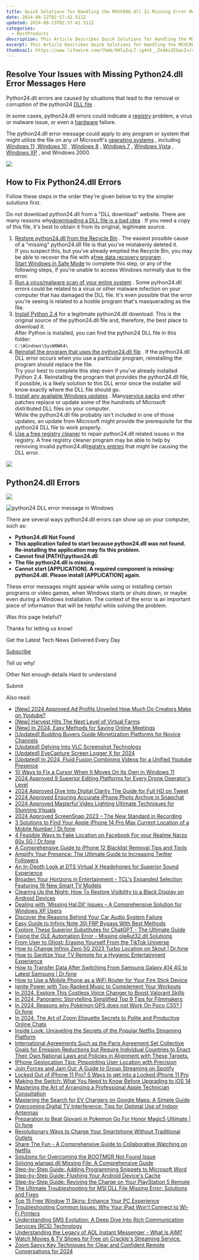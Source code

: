 ```yaml
---
title: Quick Solutions for Handling the MSVCR80.dll Is Missing Error Message
date: 2024-08-12T02:57:42.511Z
updated: 2024-08-13T02:57:42.511Z
categories:
  - BestProducts
description: This Article Describes Quick Solutions for Handling the MSVCR80.dll Is Missing Error Message
excerpt: This Article Describes Quick Solutions for Handling the MSVCR80.dll Is Missing Error Message
thumbnail: https://www.lifewire.com/thmb/9HluIuL7-ig4n5__Zn4As2ESwcI=/400x300/filters:no_upscale():max_bytes(150000):strip_icc():format(webp)/msvcr71-dll-error-5950ff0b5f9b58f0fc447fe6.png
---
```


## Resolve Your Issues with Missing Python24.dll Error Messages Here
 Python24.dll errors are caused by situations that lead to the removal or corruption of the python24 [DLL file](https://www.lifewire.com/what-is-a-dll-file-2625852) .

 In some cases, python24.dll errors could indicate a [registry](https://www.lifewire.com/windows-registry-2625992) problem, a virus or malware issue, or even a [hardware](https://www.lifewire.com/computer-hardware-2625895) failure.

 The python24.dll error message could apply to any program or system that might utilize the file on any of Microsoft's [operating systems](https://www.lifewire.com/operating-systems-2625912) , including ​[Windows 11](https://www.lifewire.com/windows-11-5188930) ,[Windows 10](https://www.lifewire.com/windows-10-2626217) , [Windows 8](https://www.lifewire.com/windows-8-2626235) , [Windows 7](https://www.lifewire.com/windows-7-2626265) , [Windows Vista](https://www.lifewire.com/windows-vista-2626311) , [Windows XP](https://www.lifewire.com/windows-xp-2626354) , and Windows 2000.

<!-- affiliate ads begin -->
<a href="https://store.iobit.com/order/checkout.php?PRODS=1468905&QTY=1&AFFILIATE=108875&CART=1"><img src="https://secure.avangate.com/images/merchant/184260348236f9554fe9375772ff966e/ascscan_728x90.png" border="0"></a>
<!-- affiliate ads end -->
## How to Fix Python24.dll Errors

 Follow these steps in the order they're given below to try the simpler solutions first.  

 Do not download python24.dll from a "DLL download" website. There are many reasons why[downloading a DLL file is a bad idea](https://www.lifewire.com/important-reasons-not-to-download-dll-files-2624455) . If you need a copy of this file, it's best to obtain it from its original, legitimate source.

1. [Restore python24.dll from the Recycle Bin](https://www.lifewire.com/how-to-restore-deleted-files-from-the-recycle-bin-2624515) . The easiest possible cause of a "missing" python24.dll file is that you've mistakenly deleted it.  
 If you suspect this, but you've already emptied the Recycle Bin, you may be able to recover the file with a[free data recovery program](https://www.lifewire.com/free-data-recovery-software-tools-2622893) .  
[Start Windows in Safe Mode](https://www.lifewire.com/how-do-i-start-windows-in-safe-mode-2624480) to complete this step, or any of the following steps, if you're unable to access Windows normally due to the error.
2. [Run a virus/malware scan of your entire system](https://www.lifewire.com/properly-scan-your-computer-for-viruses-and-other-malware-2624526) . Some python24.dll errors could be related to a virus or other malware infection on your computer that has damaged the DLL file. It's even possible that the error you're seeing is related to a hostile program that's masquerading as the file.
3. [Install Python 2.4](https://www.python.org/download/releases/2.4/) for a legitimate python24.dll download. This is the original source of the python24.dll file and, therefore, the best place to download it.  
 After Python is installed, you can find the python24 DLL file in this folder:  
 `C:\Windows\SysWOW64\`
4. [Reinstall the program that uses the python24.dll file](https://www.lifewire.com/what-is-the-proper-way-to-reinstall-a-software-program-2624478) . If the python24.dll DLL error occurs when you use a particular program, reinstalling the program should replace the file.  
 Try your best to complete this step even if you've already installed Python 2.4\. Reinstalling the program that provides the python24.dll file, if possible, is a likely solution to this DLL error since the installer will know exactly where the DLL file should go.
5. [Install any available Windows updates](https://www.lifewire.com/how-to-check-for-install-windows-updates-2624596) . Many[service packs](https://www.lifewire.com/what-is-a-service-pack-2626010) and other patches replace or update some of the hundreds of Microsoft distributed DLL files on your computer.  
 While the python24.dll file probably isn't included in one of those updates, an update from Microsoft might provide the prerequisite for the python24 DLL file to work properly.
6. [Use a free registry cleaner](https://www.lifewire.com/free-registry-cleaners-2626176) to repair python24.dll related issues in the registry. A free registry cleaner program may be able to help by removing invalid python24.dll[registry entries](https://www.lifewire.com/what-is-a-registry-key-2625999) that might be causing the DLL error.

<!-- affiliate ads begin -->
<a href="https://shop.systoolsgroup.com/affiliate.php?ACCOUNT=SYSTOOBY&AFFILIATE=108875&PATH=https%3A%2F%2Fwww.systoolsgroup.com%3FAFFILIATE%3D108875%26RESOURCE%3DSysTools%2BOST%2BRecovery"><img src="https://www.systoolsgroup.com/box/ost-recovery.png" border="0"></a>
<!-- affiliate ads end -->
## Python24.dll Errors

<!-- affiliate ads begin -->
<a href="https://shop.systoolsgroup.com/affiliate.php?ACCOUNT=SYSTOOBY&AFFILIATE=108875&PATH=https%3A%2F%2Fwww.systoolsgroup.com%3FAFFILIATE%3D108875%26RESOURCE%3D%2BSysTools%2BOutlook%2BRecovery"><img src="https://www.systoolsgroup.com/box/outlook-recovery.png" border="0"></a>
<!-- affiliate ads end -->
![python24 DLL error message in Windows](https://www.lifewire.com/thmb/OvFy1XUAuSmEz2F3FkECZS3IrGk=/1500x0/filters:no_upscale():max_bytes(150000):strip_icc():format(webp)/python24-dll-error-message-5aafd2ffa9d4f90037de1bf6.png)

 There are several ways python24.dll errors can show up on your computer, such as:

* **Python24.dll Not Found**
* **This application failed to start because python24.dll was not found. Re-installing the application may fix this problem.**
* **Cannot find \[PATH\]\\python24.dll**
* **The file python24.dll is missing.**
* **Cannot start \[APPLICATION\]. A required component is missing: python24.dll. Please install \[APPLICATION\] again.**

 These error messages might appear while using or installing certain programs or video games, when Windows starts or shuts down, or maybe even during a Windows installation. The context of the error is an important piece of information that will be helpful while solving the problem.

Was this page helpful?

Thanks for letting us know!

 Get the Latest Tech News Delivered Every Day

[Subscribe](https://www.lifewire.com/#)

Tell us why!

 Other  Not enough details  Hard to understand

 Submit

<ins class="adsbygoogle"
     style="display:block"
     data-ad-format="autorelaxed"
     data-ad-client="ca-pub-7571918770474297"
     data-ad-slot="1223367746"></ins>



<ins class="adsbygoogle"
     style="display:block"
     data-ad-client="ca-pub-7571918770474297"
     data-ad-slot="8358498916"
     data-ad-format="auto"
     data-full-width-responsive="true"></ins>

<span class="atpl-alsoreadstyle">Also read:</span>
<div><ul>
<li><a href="https://youtube-data.techidaily.com/024-approved-ad-profits-unveiled-how-much-do-creators-make-on-youtube/"><u>[New] 2024 Approved  Ad Profits Unveiled  How Much Do Creators Make on Youtube?</u></a></li>
<li><a href="https://video-screen-grab.techidaily.com/new-harvest-hits-the-next-level-of-virtual-farms/"><u>[New] Harvest Hits  The Next Level of Virtual Farms</u></a></li>
<li><a href="https://screen-video-capture.techidaily.com/new-in-2024-easy-methods-for-saving-online-meetings/"><u>[New] In 2024, Easy Methods for Saving Online Meetings</u></a></li>
<li><a href="https://youtube-video-recordings.techidaily.com/updated-budding-buyers-guide-monetization-platforms-for-novice-channels/"><u>[Updated] Budding Buyers Guide  Monetization Platforms for Novice Channels</u></a></li>
<li><a href="https://desktop-recording.techidaily.com/updated-delving-into-vlc-screenshot-technology/"><u>[Updated] Delving Into VLC Screenshot Technology</u></a></li>
<li><a href="https://remote-screen-capture.techidaily.com/updated-eyecapture-screen-logger-x-for-2024/"><u>[Updated] EyeCapture Screen Logger X for 2024</u></a></li>
<li><a href="https://youtube-sure.techidaily.com/ed-in-2024-fluid-fusion-combining-videos-for-a-unified-youtube-presence/"><u>[Updated] In 2024, Fluid Fusion  Combining Videos for a Unified Youtube Presence</u></a></li>
<li><a href="https://win11-tips.techidaily.com/10-ways-to-fix-a-cursor-when-it-moves-on-its-own-in-windows-11/"><u>10 Ways to Fix a Cursor When It Moves On Its Own in Windows 11</u></a></li>
<li><a href="https://extra-tips.techidaily.com/2024-approved-9-superior-editing-platforms-for-every-drone-operators-level/"><u>2024 Approved  9 Superior Editing Platforms for Every Drone Operator's Level</u></a></li>
<li><a href="https://twitter-clips.techidaily.com/2024-approved-dive-into-digital-clarity-the-guide-for-full-hd-on-tweet/"><u>2024 Approved  Dive Into Digital Clarity  The Guide for Full HD on Tweet</u></a></li>
<li><a href="https://snapchat-videos.techidaily.com/2024-approved-ensuring-accurate-iphone-photo-archive-in-snapchat/"><u>2024 Approved  Ensuring Accurate iPhone Photo Archive in Snapchat</u></a></li>
<li><a href="https://extra-guidance.techidaily.com/2024-approved-masterful-video-lighting-ultimate-techniques-for-stunning-visuals/"><u>2024 Approved  Masterful Video Lighting  Ultimate Techniques for Stunning Visuals</u></a></li>
<li><a href="https://screen-sharing-recording.techidaily.com/2024-approved-screensnap-2023-the-new-standard-in-recording/"><u>2024 Approved  ScreenSnap 2023 – The New Standard in Recording</u></a></li>
<li><a href="https://ios-location-track.techidaily.com/3-solutions-to-find-your-apple-iphone-14-pro-max-current-location-of-a-mobile-number-drfone-by-drfone-virtual-ios/"><u>3 Solutions to Find Your Apple iPhone 14 Pro Max Current Location of a Mobile Number | Dr.fone</u></a></li>
<li><a href="https://location-social.techidaily.com/4-feasible-ways-to-fake-location-on-facebook-for-your-realme-narzo-60x-5g-drfone-by-drfone-virtual-android/"><u>4 Feasible Ways to Fake Location on Facebook For your Realme Narzo 60x 5G | Dr.fone</u></a></li>
<li><a href="https://ios-unlock.techidaily.com/a-comprehensive-guide-to-iphone-12-blacklist-removal-tips-and-tools-by-drfone-ios/"><u>A Comprehensive Guide to iPhone 12 Blacklist Removal Tips and Tools</u></a></li>
<li><a href="https://technical-tips.techidaily.com/amplify-your-presence-the-ultimate-guide-to-increasing-twitter-followers/"><u>Amplify Your Presence: The Ultimate Guide to Increasing Twitter Followers</u></a></li>
<li><a href="https://technical-tips.techidaily.com/an-in-depth-look-at-dts-virtual-x-headphones-for-superior-sound-experience/"><u>An In-Depth Look at DTS Virtual X Headphones for Superior Sound Experience</u></a></li>
<li><a href="https://technical-tips.techidaily.com/broaden-your-horizons-in-entertainment-tcls-expanded-selection-featuring-19-new-smart-tv-models/"><u>Broaden Your Horizons in Entertainment - TCL's Expanded Selection Featuring 19 New Smart TV Models</u></a></li>
<li><a href="https://technical-tips.techidaily.com/clearing-up-the-night-how-to-restore-visibility-to-a-black-display-on-android-devices/"><u>Clearing Up the Night: How To Restore Visibility to a Black Display on Android Devices</u></a></li>
<li><a href="https://technical-tips.techidaily.com/dealing-with-missing-haldll-issues-a-comprehensive-solution-for-windows-xp-users/"><u>Dealing with 'Missing Hal.Dll' Issues – A Comprehensive Solution for Windows XP Users</u></a></li>
<li><a href="https://technical-tips.techidaily.com/discover-the-reasons-behind-your-car-audio-system-failure/"><u>Discover the Reasons Behind Your Car Audio System Failure</u></a></li>
<li><a href="https://bypass-frp.techidaily.com/easy-guide-to-infinix-note-30i-frp-bypass-with-best-methods-by-drfone-android/"><u>Easy Guide to Infinix Note 30i FRP Bypass With Best Methods</u></a></li>
<li><a href="https://technical-tips.techidaily.com/explore-these-superior-substitutes-for-chatgpt-the-ultimate-guide/"><u>Explore These Superior Substitutes for ChatGPT - The Ultimate Guide</u></a></li>
<li><a href="https://technical-tips.techidaily.com/fixing-the-ole-automation-error-missing-oleaut32dll-solutions/"><u>Fixing the OLE Automation Error - Missing oleAut32.dll Solutions</u></a></li>
<li><a href="https://technical-tips.techidaily.com/from-user-to-ghost-erasing-yourself-from-the-tiktok-universe/"><u>From User to Ghost: Erasing Yourself From the TikTok Universe</u></a></li>
<li><a href="https://fix-guide.techidaily.com/how-to-change-infinix-zero-5g-2023-turbo-location-on-skout-drfone-by-drfone-virtual-android/"><u>How to Change Infinix Zero 5G 2023 Turbo Location on Skout | Dr.fone</u></a></li>
<li><a href="https://technical-tips.techidaily.com/how-to-sanitize-your-tv-remote-for-a-hygienic-entertainment-experience/"><u>How to Sanitize Your TV Remote for a Hygienic Entertainment Experience</u></a></li>
<li><a href="https://android-transfer.techidaily.com/how-to-transfer-data-after-switching-from-samsung-galaxy-a14-4g-to-latest-samsung-drfone-by-drfone-transfer-from-android-transfer-from-android/"><u>How to Transfer Data After Switching From Samsung Galaxy A14 4G to Latest Samsung | Dr.fone</u></a></li>
<li><a href="https://technical-tips.techidaily.com/how-to-use-a-mobile-phone-as-a-wifi-router-for-your-fire-stick-device/"><u>How to Use a Mobile Phone as a WiFi Router for Your Fire Stick Device</u></a></li>
<li><a href="https://extra-hints.techidaily.com/ignite-power-with-top-ranked-music-to-complement-your-workouts/"><u>Ignite Power with Top-Ranked Music to Complement Your Workouts</u></a></li>
<li><a href="https://some-techniques.techidaily.com/in-2024-explore-this-costless-voice-changer-to-boost-valorant-skills/"><u>In 2024, Explore This Costless Voice Changer to Boost Valorant Skills</u></a></li>
<li><a href="https://some-skills.techidaily.com/in-2024-panoramic-storytelling-simplified-top-9-tips-for-filmmakers/"><u>In 2024, Panoramic Storytelling Simplified  Top 9 Tips for Filmmakers</u></a></li>
<li><a href="https://pokemon-go-android.techidaily.com/in-2024-reasons-why-pokemon-gps-does-not-work-on-poco-c55-drfone-by-drfone-virtual-android/"><u>In 2024, Reasons why Pokémon GPS does not Work On Poco C55? | Dr.fone</u></a></li>
<li><a href="https://video-screen-grab.techidaily.com/in-2024-the-art-of-zoom-etiquette-secrets-to-polite-and-productive-online-chats/"><u>In 2024, The Art of Zoom Etiquette  Secrets to Polite and Productive Online Chats</u></a></li>
<li><a href="https://technical-tips.techidaily.com/inside-look-unraveling-the-secrets-of-the-popular-netflix-streaming-platform/"><u>Inside Look: Unraveling the Secrets of the Popular Netflix Streaming Platform</u></a></li>
<li><a href="https://technical-tips.techidaily.com/international-agreements-such-as-the-paris-agreement-set-collective-goals-for-emission-reductions-but-require-individual-countries-to-enact-their-own-nation49/"><u>International Agreements Such as the Paris Agreement Set Collective Goals for Emission Reductions but Require Individual Countries to Enact Their Own National Laws and Policies in Alignment with These Targets.</u></a></li>
<li><a href="https://technical-tips.techidaily.com/iphone-geolocation-tips-pinpointing-user-location-with-precision/"><u>IPhone Geolocation Tips: Pinpointing User Location with Precision</u></a></li>
<li><a href="https://technical-tips.techidaily.com/join-forces-and-jam-out-a-guide-to-group-streaming-on-spotify/"><u>Join Forces and Jam Out: A Guide to Group Streaming on Spotify</u></a></li>
<li><a href="https://ios-unlock.techidaily.com/locked-out-of-iphone-11-pro-5-ways-to-get-into-a-locked-iphone-11-pro-by-drfone-ios/"><u>Locked Out of iPhone 11 Pro? 5 Ways to get into a Locked iPhone 11 Pro</u></a></li>
<li><a href="https://technical-tips.techidaily.com/making-the-switch-what-you-need-to-know-before-upgrading-to-ios-14/"><u>Making the Switch: What You Need to Know Before Upgrading to iOS 14</u></a></li>
<li><a href="https://technical-tips.techidaily.com/mastering-the-art-of-arranging-a-professional-apple-technician-consultation/"><u>Mastering the Art of Arranging a Professional Apple Technician Consultation</u></a></li>
<li><a href="https://technical-tips.techidaily.com/mastering-the-search-for-ev-chargers-on-google-maps-a-simple-guide/"><u>Mastering the Search for EV Chargers on Google Maps: A Simple Guide</u></a></li>
<li><a href="https://technical-tips.techidaily.com/overcoming-digital-tv-interference-tips-for-optimal-use-of-indoor-antennas/"><u>Overcoming Digital TV Interference: Tips for Optimal Use of Indoor Antennas</u></a></li>
<li><a href="https://pokemon-go-android.techidaily.com/preparation-to-beat-giovani-in-pokemon-go-for-honor-magic5-ultimate-drfone-by-drfone-virtual-android/"><u>Preparation to Beat Giovani in Pokemon Go For Honor Magic5 Ultimate | Dr.fone</u></a></li>
<li><a href="https://technical-tips.techidaily.com/revolutionary-ways-to-charge-your-smartphone-without-traditional-outlets/"><u>Revolutionary Ways to Charge Your Smartphone Without Traditional Outlets</u></a></li>
<li><a href="https://technical-tips.techidaily.com/share-the-fun-a-comprehensive-guide-to-collaborative-watching-on-netflix/"><u>Share The Fun - A Comprehensive Guide to Collaborative Watching on Netflix</u></a></li>
<li><a href="https://technical-tips.techidaily.com/solutions-for-overcoming-the-bootmgr-not-found-issue/"><u>Solutions for Overcoming the BOOTMGR Not Found Issue</u></a></li>
<li><a href="https://technical-tips.techidaily.com/solving-wlanapidll-missing-file-a-comprehensive-guide/"><u>Solving wlanapi.dll Missing File: A Comprehensive Guide</u></a></li>
<li><a href="https://technical-tips.techidaily.com/step-by-step-guide-adding-programming-snippets-to-microsoft-word/"><u>Step-by-Step Guide: Adding Programming Snippets to Microsoft Word</u></a></li>
<li><a href="https://technical-tips.techidaily.com/1722903190821-step-by-step-guide-flushing-your-android-devices-cache/"><u>Step-by-Step Guide: Flushing Your Android Device's Cache</u></a></li>
<li><a href="https://technical-tips.techidaily.com/step-by-step-guide-reviving-the-charge-on-your-playstation-5-remote/"><u>Step-by-Step Guide: Reviving the Charge on Your PlayStation 5 Remote</u></a></li>
<li><a href="https://technical-tips.techidaily.com/the-ultimate-troubleshooting-for-msi-dll-file-missing-error-solutions-and-fixes/"><u>The Ultimate Troubleshooting for MSI DLL File Missing Error: Solutions and Fixes</u></a></li>
<li><a href="https://technical-tips.techidaily.com/top-15-free-window-11-skins-enhance-your-pc-experience/"><u>Top 15 Free Window 11 Skins: Enhance Your PC Experience</u></a></li>
<li><a href="https://technical-tips.techidaily.com/troubleshooting-common-issues-why-your-ipad-wont-connect-to-wi-fi-printers/"><u>Troubleshooting Common Issues: Why Your iPad Won't Connect to Wi-Fi Printers</u></a></li>
<li><a href="https://technical-tips.techidaily.com/understanding-sms-evolution-a-deep-dive-into-rich-communication-services-rcs-technology/"><u>Understanding SMS Evolution: A Deep Dive Into Rich Communication Services (RCS) Technology</u></a></li>
<li><a href="https://technical-tips.techidaily.com/understanding-the-legacy-of-aol-instant-messenger-what-is-aim/"><u>Understanding the Legacy of AOL Instant Messenger - What Is AIM?</u></a></li>
<li><a href="https://technical-tips.techidaily.com/watch-movies-and-tv-shows-for-free-on-crackles-streaming-service/"><u>Watch Movies & TV Shows for Free on Crackle's Streaming Service.</u></a></li>
<li><a href="https://screen-capture.techidaily.com/zoom-savvy-key-techniques-for-clear-and-confident-remote-conversations-for-2024/"><u>Zoom Savvy  Key Techniques for Clear and Confident Remote Conversations for 2024</u></a></li>
</ul></div>
